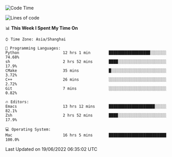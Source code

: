 <!--START_SECTION:waka-->
![Code Time](http://img.shields.io/badge/Code%20Time-737%20hrs%2058%20mins-blue)

![Lines of code](https://img.shields.io/badge/From%20Hello%20World%20I%27ve%20Written-22%20Thousand%20lines%20of%20code-blue)

📊 **This Week I Spent My Time On** 

```text
⌚︎ Time Zone: Asia/Shanghai

💬 Programming Languages: 
Python                   12 hrs 1 min        ██████████████████░░░░░░░   74.68% 
sh                       2 hrs 52 mins       ████░░░░░░░░░░░░░░░░░░░░░   17.9% 
CMake                    35 mins             █░░░░░░░░░░░░░░░░░░░░░░░░   3.72% 
C++                      26 mins             ░░░░░░░░░░░░░░░░░░░░░░░░░   2.72% 
Git                      7 mins              ░░░░░░░░░░░░░░░░░░░░░░░░░   0.82%

🔥 Editors: 
Emacs                    13 hrs 12 mins      ████████████████████░░░░░   82.1% 
Zsh                      2 hrs 52 mins       ████░░░░░░░░░░░░░░░░░░░░░   17.9%

💻 Operating System: 
Mac                      16 hrs 5 mins       █████████████████████████   100.0%

```


 Last Updated on 19/06/2022 06:35:02 UTC
<!--END_SECTION:waka-->
